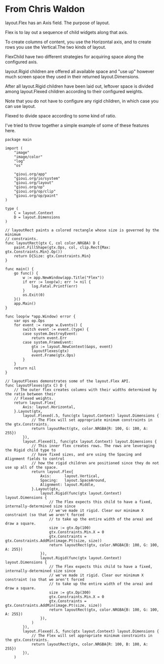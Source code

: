 # From Chris Waldon

layout.Flex has an Axis field. The purpose of layout.

Flex is to lay out a sequence of child widgets along that axis. 

To create columns of content, you use the Horizontal axis, and to create rows you use the Vertical.The two kinds of layout.

FlexChild have two different strategies for acquiring space along the configured axis.

layout.Rigid children are offered all available space and "use up" however much screen space they used in their returned layout.Dimensions.

After all layout.Rigid children have been laid out, leftover space is divided among layout.Flexed children according to their configured weights.

Note that you do not have to configure any rigid children, in which case you can use layout.

Flexed to divide space according to some kind of ratio.

I've tried to throw together a simple example of some of these features here.


```
package main

import (
	"image"
	"image/color"
	"log"
	"os"

	"gioui.org/app"
	"gioui.org/io/system"
	"gioui.org/layout"
	"gioui.org/op"
	"gioui.org/op/clip"
	"gioui.org/op/paint"
)

type (
	C = layout.Context
	D = layout.Dimensions
)

// layoutRect paints a colored rectangle whose size is governed by the minimum
// constraints.
func layoutRect(gtx C, col color.NRGBA) D {
	paint.FillShape(gtx.Ops, col, clip.Rect{Max: gtx.Constraints.Min}.Op())
	return D{Size: gtx.Constraints.Min}
}

func main() {
	go func() {
		w := app.NewWindow(app.Title("Flex"))
		if err := loop(w); err != nil {
			log.Fatal.Printf(err)
		}
		os.Exit(0)
	}()
	app.Main()
}

func loop(w *app.Window) error {
	var ops op.Ops
	for event := range w.Events() {
		switch event := event.(type) {
		case system.DestroyEvent:
			return event.Err
		case system.FrameEvent:
			gtx := layout.NewContext(&ops, event)
			layoutFlexes(gtx)
			event.Frame(gtx.Ops)
		}
	}
	return nil
}

// layoutFlexes demonstrates some of the layout.Flex API.
func layoutFlexes(gtx C) D {
	// The outer flex creates columns with their widths determined by the ratio between their
	// Flexed weights.
	return layout.Flex{
		Axis: layout.Horizontal,
	}.Layout(gtx,
		layout.Flexed(.5, func(gtx layout.Context) layout.Dimensions {
			// The Flex will set appropriate minimum constraints in the gtx.Constraints.
			return layoutRect(gtx, color.NRGBA{R: 100, G: 100, A: 255})
		}),
		layout.Flexed(1, func(gtx layout.Context) layout.Dimensions {
			// This inner flex creates rows. The rows are leveraging the Rigid child type to
			// have fixed sizes, and are using the Spacing and Alignment fields to control
			// how the rigid children are positioned since they do not use up all of the space.
			return layout.Flex{
				Axis:      layout.Vertical,
				Spacing:   layout.SpaceAround,
				Alignment: layout.Middle,
			}.Layout(gtx,
				layout.Rigid(func(gtx layout.Context) layout.Dimensions {
					// The Flex expects this child to have a fixed, internally-determined size since
					// we've made it rigid. Clear our minimum X constraint (so that we aren't forced
					// to take up the entire width of the area) and draw a square.
					size := gtx.Dp(100)
					gtx.Constraints.Min.X = 0
					gtx.Constraints = gtx.Constraints.AddMin(image.Pt(size, size))
					return layoutRect(gtx, color.NRGBA{B: 100, G: 100, A: 255})
				}),
				layout.Rigid(func(gtx layout.Context) layout.Dimensions {
					// The Flex expects this child to have a fixed, internally-determined size since
					// we've made it rigid. Clear our minimum X constraint (so that we aren't forced
					// to take up the entire width of the area) and draw a square.
					size := gtx.Dp(300)
					gtx.Constraints.Min.X = 0
					gtx.Constraints = gtx.Constraints.AddMin(image.Pt(size, size))
					return layoutRect(gtx, color.NRGBA{B: 100, G: 100, A: 255})
				}),
			)
		}),
		layout.Flexed(.5, func(gtx layout.Context) layout.Dimensions {
			// The Flex will set appropriate minimum constraints in the gtx.Constraints.
			return layoutRect(gtx, color.NRGBA{R: 100, B: 100, A: 255})
		}),
	)
```
